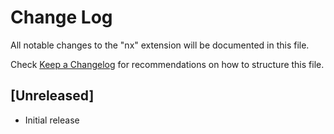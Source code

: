 # Change Log

All notable changes to the "nx" extension will be documented in this file.

Check [Keep a Changelog](http://keepachangelog.com/) for recommendations on how to structure this file.

## [Unreleased]

- Initial release